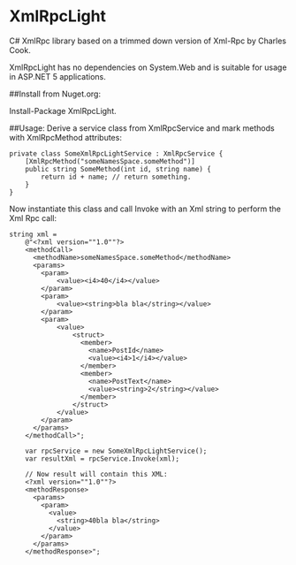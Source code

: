 # XmlRpcLight
C# XmlRpc library based on a trimmed down version of Xml-Rpc by Charles Cook.

XmlRpcLight has no dependencies on System.Web and is suitable for usage in ASP.NET 5 applications.

##Install from Nuget.org:

Install-Package XmlRpcLight.

##Usage: 
Derive a service class from XmlRpcService and mark methods with XmlRpcMethod attributes:

    private class SomeXmlRpcLightService : XmlRpcService {
        [XmlRpcMethod("someNamesSpace.someMethod")]
        public string SomeMethod(int id, string name) {
            return id + name; // return something.
        }
    }

Now instantiate this class and call Invoke with an Xml string to perform the Xml Rpc call:

    string xml =
        @"<?xml version=""1.0""?>
		<methodCall>
		  <methodName>someNamesSpace.someMethod</methodName>
		  <params>
		    <param>
		        <value><i4>40</i4></value>
		    </param>
		    <param>
		        <value><string>bla bla</string></value>
		    </param>
		    <param>
		        <value>
		            <struct>
		              <member>
		                <name>PostId</name>
		                <value><i4>1</i4></value>
		              </member>
		              <member>
		                <name>PostText</name>
		                <value><string>2</string></value>
		              </member>
		            </struct>
		        </value>
		    </param>
		  </params>
		</methodCall>";

	    var rpcService = new SomeXmlRpcLightService();
	    var resultXml = rpcService.Invoke(xml);

	   	// Now result will contain this XML:
		<?xml version=""1.0""?>
		<methodResponse>
		  <params>
		    <param>
		      <value>
		        <string>40bla bla</string>
		      </value>
		    </param>
		  </params>
		</methodResponse>";
	   	





